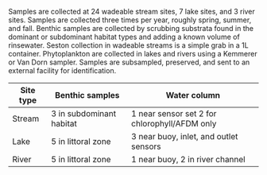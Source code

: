 Samples are collected at 24 wadeable stream sites, 7 lake sites, and 3 river sites. Samples are collected three times per year, roughly spring, summer, and fall. Benthic samples are collected by scrubbing substrata found in the dominant or subdominant habitat types and adding a known volume of rinsewater. Seston collection in wadeable streams is a simple grab in a 1L container. Phytoplankton are collected in lakes and rivers using a Kemmerer or Van Dorn sampler. Samples are subsampled, preserved, and sent to an external facility for identification.

|Site type|Benthic samples|Water column|
|---------|-----------------|-----------------|
|Stream|3 in subdominant habitat|1 near sensor set 2 for chlorophyll/AFDM only|
|Lake|5 in littoral zone|3 near buoy, inlet, and outlet sensors|
|River|5 in littoral zone|1 near buoy, 2 in river channel|
